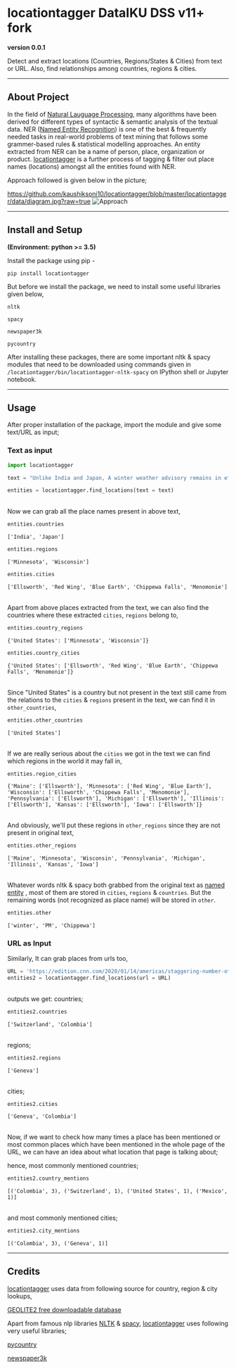 # locationtagger DataIKU DSS v11+ fork
**version 0.0.1**

Detect and extract locations (Countries, Regions/States & Cities) from text or URL. Also, find relationships among countries, regions & cities.

---
## About Project
In the field of [Natural Lauguage Processing](https://en.wikipedia.org/wiki/Natural_language_processing), many algorithms have been derived for different types of syntactic & semantic analysis of the textual data. NER ([Named Entity Recognition](https://en.wikipedia.org/wiki/Named-entity_recognition)) is one of the best & frequently needed tasks in real-world problems of text mining that follows some grammer-based rules & statistical modelling approaches. An entity extracted from NER can be a name of person, place, organization or product. [locationtagger](https://github.com/kaushiksoni10/locationtagger) is a further process of tagging & filter out place names (locations) amongst all the entities found with NER.

Approach followed is given below in the picture;

https://github.com/kaushiksoni10/locationtagger/blob/master/locationtagger/data/diagram.jpg?raw=true
![Approach](locationtagger/data/diagram.jpg)

---
## Install and Setup
**(Environment: python >= 3.5)**

Install the package using pip -

`pip install locationtagger`
 
But before we install the package, we need to install some useful libraries given below,

`nltk`

`spacy`

`newspaper3k`

`pycountry`

After installing these packages, there are some important nltk & spacy modules that need to be downloaded using commands given in `/locationtagger/bin/locationtagger-nltk-spacy` on IPython shell or Jupyter notebook.

---
## Usage
After proper installation of the package, import the module and give some text/URL as input;

### Text as input


```python
import locationtagger

text = "Unlike India and Japan, A winter weather advisory remains in effect through 5 PM along and east of a line from Blue Earth, to Red Wing line in Minnesota and continuing to along an Ellsworth, to Menomonie, and Chippewa Falls line in Wisconsin."

entities = locationtagger.find_locations(text = text)
```
\
Now we can grab all the place names present in above text,

```python
entities.countries
```
`['India', 'Japan']`

```python
entities.regions
```
`['Minnesota', 'Wisconsin']`

```python
entities.cities
```
`['Ellsworth', 'Red Wing', 'Blue Earth', 'Chippewa Falls', 'Menomonie']`

\
Apart from above places extracted from the text, we can also find the countries where these extracted `cities`, `regions` belong to,

```python
entities.country_regions
```
`{'United States': ['Minnesota', 'Wisconsin']}`

```python
entities.country_cities
```
`{'United States': ['Ellsworth',
  'Red Wing',
  'Blue Earth',
  'Chippewa Falls',
  'Menomonie']}`
  
 \
  Since "United States" is a country but not present in the text still came from the relations to the `cities` & `regions` present in the text, we can find it in `other_countries`,
  
  ```python
  entities.other_countries
  ```
  `['United States']`
  
 \
  If we are really serious about the `cities` we got in the text we can find which regions in the world it may fall in, 
  
  ```python
  entities.region_cities
  ```
  `{'Maine': ['Ellsworth'],
 'Minnesota': ['Red Wing', 'Blue Earth'],
 'Wisconsin': ['Ellsworth', 'Chippewa Falls', 'Menomonie'],
 'Pennsylvania': ['Ellsworth'],
 'Michigan': ['Ellsworth'],
 'Illinois': ['Ellsworth'],
 'Kansas': ['Ellsworth'],
 'Iowa': ['Ellsworth']}`

\
And obviously, we'll put these regions in `other_regions` since they are not present in original text,

```python
entities.other_regions
```
`['Maine',
 'Minnesota',
 'Wisconsin',
 'Pennsylvania',
 'Michigan',
 'Illinois',
 'Kansas',
 'Iowa']`
 
\
 Whatever words nltk & spacy both grabbed from the original text as [named entity](https://en.wikipedia.org/wiki/Named_entity) , most of them are stored in `cities`, `regions` & `countries`. But the remaining words (not recognized as place name) will be stored in `other`.
 
 ```python
 entities.other
 ```
 `['winter', 'PM', 'Chippewa']` 

### URL as Input 
Similarly, It can grab places from urls too, 

```python
URL = 'https://edition.cnn.com/2020/01/14/americas/staggering-number-of-human-rights-defenders-killed-in-colombia-the-un-says/index.html'
entities2 = locationtagger.find_locations(url = URL)
```
\
outputs we get:
countries;

```python
entities2.countries
```
`['Switzerland', 'Colombia']`

\
regions;

```python
entities2.regions
```
`['Geneva']`

\
cities;

```pyhton
entities2.cities
```
`['Geneva', 'Colombia']`

\
Now, if we want to check how many times a place has been mentioned or most common places which have been mentioned in the whole page of the URL, we can have an idea about what location that page is talking about;

hence, most commonly mentioned countries;

```python
entities2.country_mentions
```
`[('Colombia', 3), ('Switzerland', 1), ('United States', 1), ('Mexico', 1)]`

\
and most commonly mentioned cities;

```python
entities2.city_mentions
```
`[('Colombia', 3), ('Geneva', 1)]`

---

## Credits
[locationtagger](https://github.com/kaushiksoni10/locationtagger) uses data from following source for country, region & city lookups,

[GEOLITE2 free downloadable database](https://dev.maxmind.com/geoip/geoip2/geolite2/)

Apart from famous nlp libraries [NLTK](http://www.nltk.org/) & [spacy](https://spacy.io/), [locationtagger](https://github.com/kaushiksoni10/locationtagger) uses following very useful libraries;

[pycountry](https://github.com/flyingcircusio/pycountry)

[newspaper3k](https://github.com/codelucas/newspaper)
